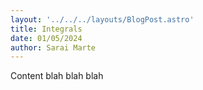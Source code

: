 ```yaml
---
layout: '../../../layouts/BlogPost.astro'
title: Integrals
date: 01/05/2024
author: Sarai Marte
---
```



Content blah blah blah